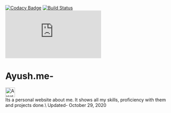 [![Codacy Badge](https://api.codacy.com/project/badge/Grade/9aa8e84b144d4d1c96fccba20f295fe4)](https://app.codacy.com/manual/AyushShri/Ayush.me?utm_source=github.com&utm_medium=referral&utm_content=AyushShri/Ayush.me&utm_campaign=Badge_Grade_Dashboard)
[![Build Status](https://travis-ci.com/AyushShri/Ayush.me.svg?branch=master)](https://travis-ci.com/AyushShri/Ayush.me)  
[![Hits-of-Code](https://hitsofcode.com/github/AyushShri/Ayush.me)](https://hitsofcode.com/github/AyushShri/Ayush.me/view)
# Ayush.me- <a href="https://dev.to/ayushshri">
  <img src="https://d2fltix0v2e0sb.cloudfront.net/dev-badge.svg" alt="Ayush Shrivastav's DEV Profile" height="30" width="30">
</a> <br> 
Its a personal website about me. It shows all my skills, proficiency with them and projects done.\ 
Updated- October  29, 2020

